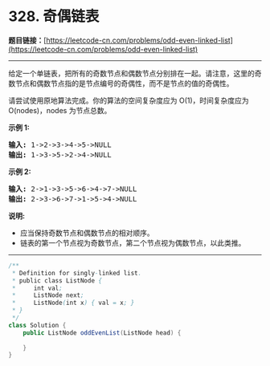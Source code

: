 # 328. 奇偶链表

**题目链接：**[https://leetcode-cn.com/problems/odd-even-linked-list](https://leetcode-cn.com/problems/odd-even-linked-list)

---

<div class="content__1Y2H">
 <div class="notranslate">
  <p>给定一个单链表，把所有的奇数节点和偶数节点分别排在一起。请注意，这里的奇数节点和偶数节点指的是节点编号的奇偶性，而不是节点的值的奇偶性。</p> 
  <p>请尝试使用原地算法完成。你的算法的空间复杂度应为 O(1)，时间复杂度应为 O(nodes)，nodes 为节点总数。</p> 
  <p><strong>示例 1:</strong></p> 
  <pre class="language-text"><strong>输入:</strong> 1-&gt;2-&gt;3-&gt;4-&gt;5-&gt;NULL
<strong>输出:</strong> 1-&gt;3-&gt;5-&gt;2-&gt;4-&gt;NULL
</pre> 
  <p><strong>示例 2:</strong></p> 
  <pre class="language-text"><strong>输入:</strong> 2-&gt;1-&gt;3-&gt;5-&gt;6-&gt;4-&gt;7-&gt;NULL 
<strong>输出:</strong> 2-&gt;3-&gt;6-&gt;7-&gt;1-&gt;5-&gt;4-&gt;NULL</pre> 
  <p><strong>说明:</strong></p> 
  <ul> 
   <li>应当保持奇数节点和偶数节点的相对顺序。</li> 
   <li>链表的第一个节点视为奇数节点，第二个节点视为偶数节点，以此类推。</li> 
  </ul> 
 </div>
</div>

---

```java
/**
 * Definition for singly-linked list.
 * public class ListNode {
 *     int val;
 *     ListNode next;
 *     ListNode(int x) { val = x; }
 * }
 */
class Solution {
    public ListNode oddEvenList(ListNode head) {
        
    }
}
```